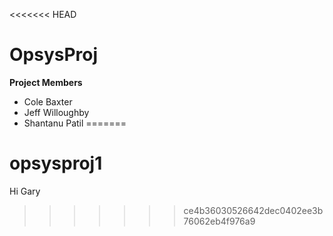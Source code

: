 <<<<<<< HEAD
# OpsysProj

**Project Members**
* Cole Baxter
* Jeff Willoughby
* Shantanu Patil
=======
# opsysproj1
Hi Gary
>>>>>>> ce4b36030526642dec0402ee3b76062eb4f976a9
